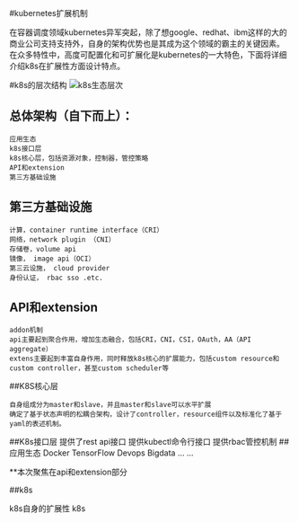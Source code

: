#kubernetes扩展机制

在容器调度领域kubernetes异军突起，除了想google、redhat、ibm这样的大的商业公司支持支持外，自身的架构优势也是其成为这个领域的霸主的关键因素。
在众多特性中，高度可配置化和可扩展化是kubernetes的一大特色，下面将详细介绍k8s在扩展性方面设计特点。

#k8s的层次结构
![k8s生态层次](https://i.imgur.com/SUIYZXT.png)

## 总体架构（自下而上）：
	应用生态
	k8s接口层
	k8s核心层，包括资源对象，控制器，管控策略
	API和extension
	第三方基础设施
## 第三方基础设施
	计算，container runtime interface（CRI）
	网络，network plugin （CNI）
	存储卷，volume api
	镜像， image api（OCI）
	第三云设施， cloud provider
	身份认证， rbac sso .etc.
## API和extension
	addon机制
	api主要起到聚合作用，增加生态融合，包括CRI，CNI，CSI，OAuth，AA（API aggregate）
	extens主要起到丰富自身作用，同时释放k8s核心的扩展能力，包括custom resource和custom controller，甚至custom scheduler等
##K8S核心层

	自身组成分为master和slave，并且master和slave可以水平扩展
	确定了基于状态声明的松耦合架构，设计了controller，resource组件以及标准化了基于yaml的表述机制。
##K8s接口层
	提供了rest api接口
	提供kubectl命令行接口
	提供rbac管控机制
##应用生态
	Docker
	TensorFlow
	Devops
	Bigdata
	... ...

**本次聚焦在api和extension部分

##k8s

k8s自身的扩展性
k8s


